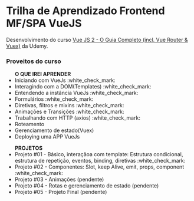 # Trilha de Aprendizado Frontend MF/SPA VueJS

<p> Desenvolvimento do curso <a href="https://www.udemy.com/course/vue-js-completo/">Vue JS 2 - O Guia Completo (incl. Vue Router & Vuex)</a> da Udemy. </p>

### Proveitos do curso
   <ul> <strong> O QUE IREI APRENDER </strong>
        <li> Iniciando com VueJs :white_check_mark:</li>
        <li> Interagindo com a DOM(Templates) :white_check_mark:</li>
        <li> Entendendo a instância VueJs :white_check_mark:</li>
        <li> Formulários :white_check_mark:</li>
        <li> Diretivas, filtros e mixins :white_check_mark:</li>
        <li> Animações e Transições :white_check_mark:</li>
        <li> Trabalhando com HTTP (axios) :white_check_mark:</li>
        <li> Roteamento </li>
        <li> Gerenciamento de estado(Vuex) </li>
        <li>  Deploying uma APP VueJs </li>
</ul>
<ul> <strong> PROJETOS </strong>
        <li> Projeto #01 - Básico, interaçãoa com template: Estrutura condicional, estrutura de repetição, eventos, binding, diretivas :white_check_mark: </li>
        <li> Projeto #02 - Componentes: Slot, keep Alive, emit, props, component :white_check_mark: </li> 
        <li> Projeto #03 - Animações (pendente) </li>
        <li> Projeto #04 - Rotas e gerenciamento de estado (pendente) </li>
        <li> Projeto #05 - Projeto Final (pendente)  </li>
</ul>
